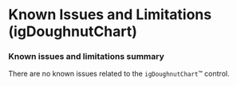 ﻿<!--
|metadata|
{
    "fileName": "igdoughnutchart-known-issues-and-limitations",
    "controlName": "Doughnut Chart",
    "tags": ["Known Issues"]
}
|metadata|
-->

# Known Issues and Limitations (igDoughnutChart)

### Known issues and limitations summary

There are no known issues related to the `igDoughnutChart`™ control.



 

 


